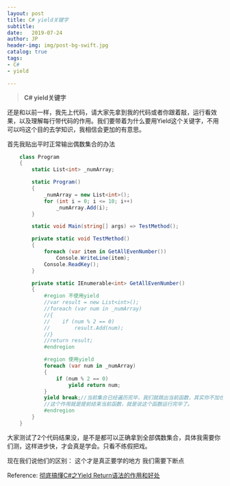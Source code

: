 ```yaml
---
layout: post
title: C# yield关键字
subtitle:   
date:   2019-07-24
author: JP
header-img: img/post-bg-swift.jpg
catalog: true
tags:
- C#
- yield

---
```


>  **C# yield关键字**


还是和以前一样，我先上代码，请大家先拿到我的代码或者你跟着敲，运行看效果，以及理解每行带代码的作用。我们要带着为什么要用Yield这个关键字，不用可以吗这个目的去学知识，我相信会更加的有意思。

首先我贴出平时正常输出偶数集合的办法

```c#
    class Program
    {
        static List<int> _numArray;

        static Program()
        {
            _numArray = new List<int>();
            for (int i = 0; i <= 10; i++)
                _numArray.Add(i);
        }

        static void Main(string[] args) => TestMethod();

        private static void TestMethod()
        {
            foreach (var item in GetAllEvenNumber())
                Console.WriteLine(item);
            Console.ReadKey();
        }

        private static IEnumerable<int> GetAllEvenNumber()
        {
            #region 不使用yield
            //var result = new List<int>();
            //foreach (var num in _numArray)
            //{
            //    if (num % 2 == 0)
            //        result.Add(num);
            //}
            //return result;
            #endregion

            #region 使用yield
            foreach (var num in _numArray)
            {
                if (num % 2 == 0)
                    yield return num;
            }
            yield break;//当前集合已经遍历完毕，我们就跳出当前函数，其实你不加也可以
            //这个作用就是提前结束当前函数，就是说这个函数运行完毕了。 
            #endregion
        }
    }

```
大家测试了2个代码结果没，是不是都可以正确拿到全部偶数集合，具体我需要你们测，这样进步快，才会真是学会。只看不练假把戏。

现在我们说他们的区别： 
这个才是真正要学的地方 
我们需要下断点


Reference: [彻底搞懂C#之Yield Return语法的作用和好处](https://blog.csdn.net/qq_33060405/article/details/78484825)<br>